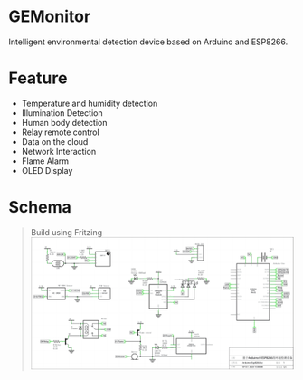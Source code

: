 # GEMonitor
Intelligent environmental detection device based on Arduino and ESP8266.

# Feature
- Temperature and humidity detection
- Illumination Detection
- Human body detection
- Relay remote control
- Data on the cloud
- Network Interaction
- Flame Alarm
- OLED Display

# Schema
> Build using Fritzing
![Project Schema](https://github.com/NeterAlex/GEMonitor/blob/main/GEMonitor%20Schema.png?raw=true)
